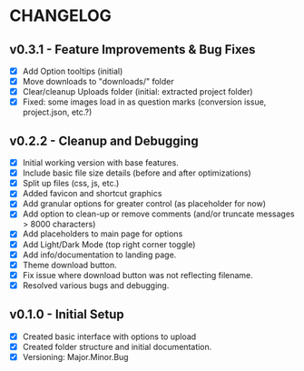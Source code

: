 # CHANGELOG

## v0.3.1 - Feature Improvements & Bug Fixes
- [x] Add Option tooltips (initial)
- [x] Move downloads to "downloads/" folder
- [x] Clear/cleanup Uploads folder (initial: extracted project folder)
- [x] Fixed: some images load in as question marks (conversion issue, project.json, etc.?)

## v0.2.2 - Cleanup and Debugging
- [x] Initial working version with base features.
- [x] Include basic file size details (before and after optimizations)
- [x] Split up files (css, js, etc.)
- [x] Added favicon and shortcut graphics
- [x] Add granular options for greater control (as placeholder for now)
- [x] Add option to clean-up or remove comments (and/or truncate messages > 8000 characters)
- [x] Add placeholders to main page for options
- [x] Add Light/Dark Mode (top right corner toggle)
- [x] Add info/documentation to landing page.
- [x] Theme download button.
- [x] Fix issue where download button was not reflecting filename.
- [x] Resolved various bugs and debugging.

## v0.1.0 - Initial Setup
- [x] Created basic interface with options to upload
- [x] Created folder structure and initial documentation.
- [x] Versioning: Major.Minor.Bug